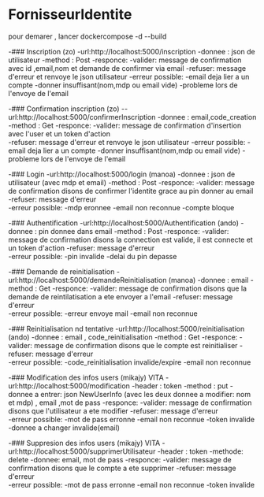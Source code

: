 # FornisseurIdentite
pour demarer , lancer dockercompose -d --build 

-### Inscription (zo)
    -url:http://localhost:5000/inscription
    -donnee : json de utilisateur
    -method : Post
    -responce: 
        -valider: message de confirmation avec id ,email,nom et demande de confirmer via email 
        -refuser: message d'erreur et renvoye le json utilisateur 
            -erreur possible:
                -email deja lier a un compte
                -donner insuffisant(nom,mdp ou email vide)
                -probleme lors de l'envoye de l'email

-### Confirmation inscription (zo)
    --url:http://localhost:5000/confirmerInscription
    -donnee : email,code_creation 
    -method : Get
    -responce: 
        -valider: message de confirmation d'insertion avec l'user et un token d'action  
        -refuser: message d'erreur et renvoye le json utilisateur 
            -erreur possible:
                -email deja lier a un compte
                -donner insuffisant(nom,mdp ou email vide)
                -probleme lors de l'envoye de l'email

-### Login
    -url:http://localhost:5000/login (manoa)
    -donnee : json de utilisateur (avec mdp et email)
    -method : Post
    -responce: 
        -valider: message de confirmation disons de confirmer l'identite grace au pin donner au email 
        -refuser: message d'erreur  
            -erreur possible:
                -mdp eronnee
                -email non reconnue 
                -compte bloque

-### Authentification
    -url:http://localhost:5000/Authentification (ando)
        -donnee : pin donnee dans email
        -method : Post
        -responce: 
            -valider: message de confirmation disons la connection est valide, il est connecte et un token d'action
            -refuser: message d'erreur  
                -erreur possible:
                    -pin invalide
                    -delai du pin depasse

-### Demande de reinitialisation 
    -url:http://localhost:5000/demandeReinitialisation (manoa)
        -donnee : email 
        -method : Get
        -responce: 
            -valider: message de confirmation disons que la demande de reintilatisation a ete envoyer a l'email 
            -refuser: message d'erreur  
                -erreur possible:
                    -erreur envoye mail
                    -email non reconnue

-### Reinitialisation nd tentative
    -url:http://localhost:5000/reinitialisation (ando)
        -donnee : email , code_reinitialisation
        -method : Get
        -responce: 
            -valider: message de confirmation disons que le compte est reinitialiser 
            -refuser: message d'erreur  
                -erreur possible:
                    -code_reinitialisation invalide/expire
                    -email non reconnue

-### Modification des infos users (mikajy) VITA
    -url:http://localhost:5000/modification
        -header : token
        -method : put
        -donnee a entrer: json NewUserInfo (avec les deux donnee a modifier: nom et mdp) , email ,mot de pass
        -responce: 
            -valider: message de confirmation disons que l'utilisateur a ete modifier 
            -refuser: message d'erreur  
                -erreur possible:
                    -mot de pass erronne
                    -email non reconnue
                    -token invalide
                    -donnee a changer invalide(email)

-### Suppresion des infos users (mikajy)  VITA
    -url:http://localhost:5000/supprimerUtilisateur
        -header : token
        -methode: delete
        -donnee: email, mot de pass
        -responce: 
            -valider: message de confirmation disons que le compte a ete supprimer 
            -refuser: message d'erreur  
                -erreur possible:
                    -mot de pass erronne
                    -email non reconnue
                    -token invalide